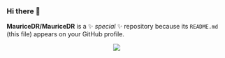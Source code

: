 ### Hi there 👋

**MauriceDR/MauriceDR** is a ✨ _special_ ✨ repository because its `README.md` (this file) appears on your GitHub profile.

<div id="header" align="center">
  <img src="https://media.giphy.com/media/xT9IgzoKnwFNmISR8I/giphy.gif"/>
</div>


